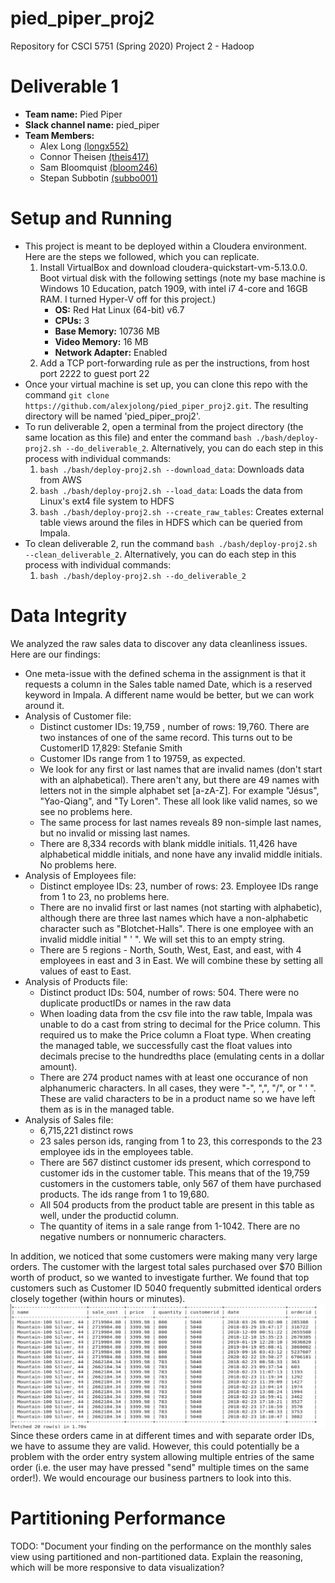 # pied_piper_proj2
Repository for CSCI 5751 (Spring 2020) Project 2 - Hadoop

# Deliverable 1
- **Team name:** Pied Piper
- **Slack channel name:** pied_piper
- **Team Members:**
   - Alex Long [(longx552)](mailto:longx552@umn.edu)
   - Connor Theisen [(theis417)](mailto:theis417@umn.edu)
   - Sam Bloomquist [(bloom246)](mailto:bloom246@umn.edu)
   - Stepan Subbotin [(subbo001)](mailto:subbo001@umn.edu)

# Setup and Running
- This project is meant to be deployed within a Cloudera environment. Here are the steps we followed, which you can replicate.
   1. Install VirtualBox and download cloudera-quickstart-vm-5.13.0.0. Boot virtual disk with the following settings (note my base machine is Windows 10 Education, patch 1909, with intel i7 4-core and 16GB RAM. I turned Hyper-V off for this project.)
      - **OS:** Red Hat Linux (64-bit) v6.7
      - **CPUs:** 3
      - **Base Memory:** 10736 MB
      - **Video Memory:** 16 MB
      - **Network Adapter:** Enabled
   2. Add a TCP port-forwarding rule as per the instructions, from host port 2222 to guest port 22
- Once your virtual machine is set up, you can clone this repo with the command `git clone https://github.com/alexjolong/pied_piper_proj2.git`. The resulting directory will be named 'pied_piper_proj2'.
- To run deliverable 2, open a terminal from the project directory (the same location as this file) and enter the command `bash ./bash/deploy-proj2.sh --do_deliverable_2`. Alternatively, you can do each step in this process with individual commands:
   1. `bash ./bash/deploy-proj2.sh --download_data`: Downloads data from AWS
   2. `bash ./bash/deploy-proj2.sh --load_data`: Loads the data from Linux's ext4 file system to HDFS
   3. `bash ./bash/deploy-proj2.sh --create_raw_tables`: Creates external table views around the files in HDFS which can be queried from Impala.
- To clean deliverable 2, run the command `bash ./bash/deploy-proj2.sh --clean_deliverable_2`. Alternatively, you can do each step in this process with individual commands:
   1. `bash ./bash/deploy-proj2.sh --do_deliverable_2`

# Data Integrity
We analyzed the raw sales data to discover any data cleanliness issues. Here are our findings:
- One meta-issue with the defined schema in the assignment is that it requests a column in the Sales table named Date, which is a reserved keyword in Impala. A different name would be better, but we can work around it.
- Analysis of Customer file:
   - Distinct customer IDs: 19,759 , number of rows: 19,760. There are two instances of one of the same record. This turns out to be CustomerID 17,829: Stefanie Smith
   - Customer IDs range from 1 to 19759, as expected.
   - We look for any first or last names that are invalid names (don't start with an alphabetical). There aren't any, but there are 49 names with letters not in the simple alphabet set [a-zA-Z]. For example "Jésus", "Yao-Qiang", and "Ty Loren". These all look like valid names, so we see no problems here.
   - The same process for last names reveals 89 non-simple last names, but no invalid or missing last names.
   - There are 8,334 records with blank middle initials. 11,426 have alphabetical middle initials, and none have any invalid middle initials. No problems here.
- Analysis of Employees file:
   - Distinct employee IDs: 23, number of rows: 23. Employee IDs range from 1 to 23, no problems here.
   - There are no invalid first or last names (not starting with alphabetic), although there are three last names which have a non-alphabetic character such as "Blotchet-Halls". There is one employee with an invalid middle initial " ' ". We will set this to an empty string.
   - There are 5 regions - North, South, West, East, and east, with 4 employees in east and 3 in East. We will combine these by setting all values of east to East.
- Analysis of Products file: 
   - Distinct product IDs: 504, number of rows: 504. There were no duplicate productIDs or names in the raw data
   - When loading data from the csv file into the raw table, Impala was unable to do a cast from string to decimal for the Price column. This required us to make the Price column a Float type. When creating the managed table, we successfully cast the float values into decimals precise to the hundredths place (emulating cents in a dollar amount).
   - There are 274 product names with at least one occurance of non alphanumeric characters. In all cases, they were "-", ",", "/", or " ' ". These are valid characters to be in a product name so we have left them as is in the managed table.
- Analysis of Sales file:
   - 6,715,221 distinct rows
   - 23 sales person ids, ranging from 1 to 23, this corresponds to the 23 employee ids in the employees table. 
   - There are 567 distinct customer ids present, which correspond to customer ids in the customer table. This means that of the 19,759 customers in the customers table, only 567 of them have purchased products. The ids range from 1 to 19,680. 
   - All 504 products from the product table are present in this table as well, under the productid column. 
   - The quantity of items in a sale range from 1-1042. There are no negative numbers or nonnumeric characters. 

In addition, we noticed that some customers were making many very large orders. The customer with the largest total sales purchased over $70 Billion worth of product, so we wanted to investigate further. We found that top customers such as Customer ID 5040 frequently submitted identical orders closely together (within hours or minutes). 
![Most expensive single-item purchases by customer 5040](/documentation/biggest_item_purchases_5040.png)
Since these orders came in at different times and with separate order IDs, we have to assume they are valid. However, this could potentially be a problem with the order entry system allowing multiple entries of the same order (i.e. the user may have pressed "send" multiple times on the same order!). We would encourage our business partners to look into this.

# Partitioning Performance
TODO: "Document your finding on the performance on the monthly sales view using partitioned and non-partitioned data. Explain the reasoning, which will be more responsive to data visualization?
